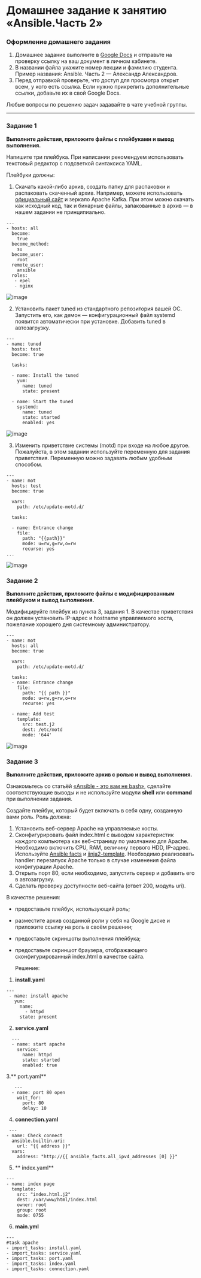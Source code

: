 # Домашнее задание к занятию «Ansible.Часть 2»

### Оформление домашнего задания

1. Домашнее задание выполните в [Google Docs](https://docs.google.com/) и отправьте на проверку ссылку на ваш документ в личном кабинете.  
1. В названии файла укажите номер лекции и фамилию студента. Пример названия:  Ansible. Часть 2 — Александр Александров.
1. Перед отправкой проверьте, что доступ для просмотра открыт всем, у кого есть ссылка. Если нужно прикрепить дополнительные ссылки, добавьте их в свой Google Docs.

Любые вопросы по решению задач задавайте в чате учебной группы.

---

### Задание 1

**Выполните действия, приложите файлы с плейбуками и вывод выполнения.**

Напишите три плейбука. При написании рекомендуем использовать текстовый редактор с подсветкой синтаксиса YAML.

Плейбуки должны: 

1. Скачать какой-либо архив, создать папку для распаковки и распаковать скаченный архив. Например, можете использовать [официальный сайт](https://kafka.apache.org/downloads) и зеркало Apache Kafka. При этом можно скачать как исходный код, так и бинарные файлы, запакованные в архив — в нашем задании не принципиально.
```
---
- hosts: all
  become:
    true
  become_method:
    su
  become_user:
    root
  remote_user:
    ansible
  roles:
   - epel
   - nginx
```

![image](https://github.com/duha2060/sdvps-homeworks/assets/80347708/238bf738-bf2f-4d20-84a5-e74756fcb020)

   
2. Установить пакет tuned из стандартного репозитория вашей ОС. Запустить его, как демон — конфигурационный файл systemd появится автоматически при установке. Добавить tuned в автозагрузку.
```   
---
- name: tuned
  hosts: test
  become: true

  tasks:

  - name: Install the tuned
    yum:
      name: tuned
      state: present

  - name: Start the tuned
    systemd:
      name: tuned
      state: started
      enabled: yes
   ```
![image](https://github.com/duha2060/sdvps-homeworks/assets/80347708/9bf56987-65f7-4b7b-a65c-58c0748bc042)

3. Изменить приветствие системы (motd) при входе на любое другое. Пожалуйста, в этом задании используйте переменную для задания приветствия. Переменную можно задавать любым удобным способом.
```
---
- name: mot
  hosts: test
  become: true

  vars:
    path: /etc/update-motd.d/

  tasks:

  - name: Entrance change
    file:
      path: "{{path}}"
      mode: u=rw,g=rw,o=rw
      recurse: yes
...
```
![image](https://github.com/duha2060/sdvps-homeworks/assets/80347708/7928de46-ea54-4888-b72b-cc77b92bb172)


### Задание 2

**Выполните действия, приложите файлы с модифицированным плейбуком и вывод выполнения.** 

Модифицируйте плейбук из пункта 3, задания 1. В качестве приветствия он должен установить IP-адрес и hostname управляемого хоста, пожелание хорошего дня системному администратору. 
```
---
- name: mot
  hosts: all
  become: true

  vars:
    path: /etc/update-motd.d/

  tasks:
  - name: Entrance change
    file:
      path: "{{ path }}"
      mode: u=rw,g=rw,o=rw
      recurse: yes

  - name: Add test
    template:
      src: test.j2
      dest: /etc/motd
      mode: '644'
```

![image](https://github.com/duha2060/sdvps-homeworks/assets/80347708/ac085279-8dd3-4059-b2b9-0975811ef179)

### Задание 3

**Выполните действия, приложите архив с ролью и вывод выполнения.**

Ознакомьтесь со статьёй [«Ansible - это вам не bash»](https://habr.com/ru/post/494738/), сделайте соответствующие выводы и не используйте модули **shell** или **command** при выполнении задания.

Создайте плейбук, который будет включать в себя одну, созданную вами роль. Роль должна:

1. Установить веб-сервер Apache на управляемые хосты.
2. Сконфигурировать файл index.html c выводом характеристик каждого компьютера как веб-страницу по умолчанию для Apache. Необходимо включить CPU, RAM, величину первого HDD, IP-адрес.
Используйте [Ansible facts](https://docs.ansible.com/ansible/latest/playbook_guide/playbooks_vars_facts.html) и [jinja2-template](https://linuxways.net/centos/how-to-use-the-jinja2-template-in-ansible/). Необходимо реализовать handler: перезапуск Apache только в случае изменения файла конфигурации Apache.
4. Открыть порт 80, если необходимо, запустить сервер и добавить его в автозагрузку.
5. Сделать проверку доступности веб-сайта (ответ 200, модуль uri).

В качестве решения:
- предоставьте плейбук, использующий роль;
- разместите архив созданной роли у себя на Google диске и приложите ссылку на роль в своём решении;
- предоставьте скриншоты выполнения плейбука;
- предоставьте скриншот браузера, отображающего сконфигурированный index.html в качестве сайта.

  Решение:
1. **install.yaml**
 
 ```
---
  - name: install apache
    yum:
      name:
        - httpd
      state: present
```
2. **service.yaml**
```
  ---
  - name: start apache
    service:
      name: httpd
      state: started
      enabled: true
```

3.** port.yaml**
```
   ---
  - name: port 80 open
    wait_for:
      port: 80
      delay: 10
```

4.  **connection.yaml**
```
 ---
- name: Check connect
  ansible.builtin.uri:
    url: "{{ address }}"
  vars:
    address: "http://{{ ansible_facts.all_ipv4_addresses [0] }}"
```
5. ** index.yaml**

```
---
- name: index page
  template:
    src: "index.html.j2"
    dest: /var/www/html/index.html
    owner: root
    group: root
    mode: 0755
```
6. **main.yml**
```
---
#task apache
- import_tasks: install.yaml
- import_tasks: service.yaml
- import_tasks: port.yaml
- import_tasks: index.yaml
- import_tasks: connection.yaml
```
